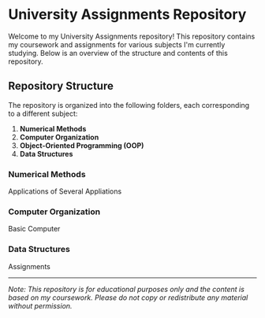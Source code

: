 # University Assignments Repository

Welcome to my University Assignments repository! This repository contains my coursework and assignments for various subjects I'm currently studying. Below is an overview of the structure and contents of this repository.

## Repository Structure

The repository is organized into the following folders, each corresponding to a different subject:

1. **Numerical Methods**
2. **Computer Organization**
3. **Object-Oriented Programming (OOP)**
4. **Data Structures**

### Numerical Methods

Applications of Several Appliations

### Computer Organization

Basic Computer

### Data Structures

Assignments 

---

*Note: This repository is for educational purposes only and the content is based on my coursework. Please do not copy or redistribute any material without permission.*
